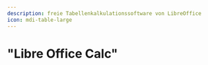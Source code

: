 ```yaml
---
description: freie Tabellenkalkulationssoftware von LibreOffice
icon: mdi-table-large
---
```


# "Libre Office Calc"



<Features />
